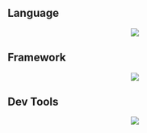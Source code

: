 <h2>Language</h2>
<p align="center">
  <img src="https://skillicons.dev/icons?i=html,css,go,php&perline=5" />
</p>
<h2>Framework</h2>
<p align="center">
  <img src="https://skillicons.dev/icons?i=svelte,tailwind&perline=5" />
</p>
<h2>Dev Tools</h2>
<p align="center">
  <img src="https://skillicons.dev/icons?i=figma,idea,github,git&perline=5" />
</p>
